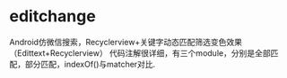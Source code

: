 # editchange
Android仿微信搜索，Recyclerview+关键字动态匹配筛选变色效果（Edittext+Recyclerview）
代码注解很详细，有三个module，分别是全部匹配，部分匹配，indexOf()与matcher对比.
